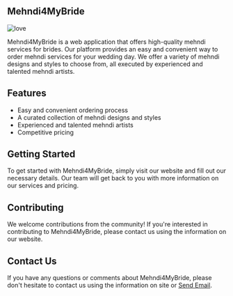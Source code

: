 <h2>Mehndi4MyBride</h2>

<img src="https://img.shields.io/badge/-Madewithlove-61DAFB?logo=❤" alt="love"/>
 
 Mehndi4MyBride is a web application that offers high-quality mehndi services for brides. Our platform provides an easy and convenient way to order mehndi services for your wedding day. We offer a variety of mehndi designs and styles to choose from, all executed by experienced and talented mehndi artists.

## Features

- Easy and convenient ordering process
- A curated collection of mehndi designs and styles
- Experienced and talented mehndi artists
- Competitive pricing

## Getting Started

To get started with Mehndi4MyBride, simply visit our website and fill out our 
necessary details. Our team will get back to you with more information on our services and pricing.

## Contributing

We welcome contributions from the community! If you're interested in contributing to Mehndi4MyBride, please contact us using the information on our website.

## Contact Us

If you have any questions or comments about Mehndi4MyBride, please don't hesitate to contact us using the information on site or <a href="mailto:chetan.raut2009@gmail.com?subject=Mehndi4MyBride">Send Email</a>.

